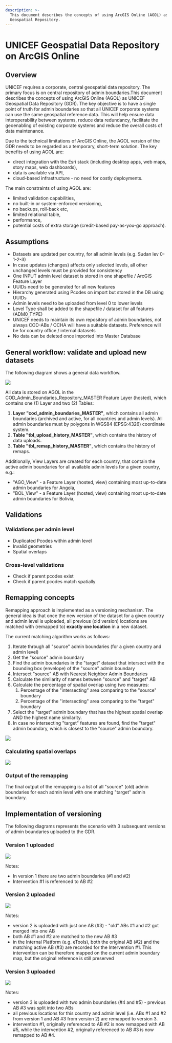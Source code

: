 ```yaml
---
description: >-
  This document describes the concepts of using ArcGIS Online (AGOL) as UNICEF
  Geospatial Repository.
---
```


# UNICEF Geospatial Data Repository on ArcGIS Online

## Overview

UNICEF requires a corporate, central geospatial data repository. The primary focus is on central repository of admin boundaries.This document describes the concepts of using ArcGIS Online \(AGOL\) as UNICEF Geospatial Data Repository \(GDR\). The key objective is to have a single point of truth for admin boundaries so that all UNICEF corporate systems can use the same geospatial reference data. This will help ensure data interoperability between systems, reduce data redundancy, facilitate the geoenabling of existing corporate systems and reduce the overall costs of data maintenance.

Due to the technical limitations of ArcGIS Online, the AGOL version of the GDR needs to be regarded as a temporary, short-term solution. The key benefits of using AGOL are:

* direct integration with the Esri stack \(including desktop apps, web maps, story maps, web dashboards\),
* data is available via API,
* cloud-based infrastructure - no need for costly deployments.

The main constraints of using AGOL are:

* limited validation capabilities,
* no built-in or system-enforced versioning,
* no backups, roll-back etc,
* limited relational table,
* performance,
* potential costs of extra storage \(credit-based pay-as-you-go approach\).

## Assumptions

* Datasets are updated per country, for all admin levels \(e.g. Sudan lev 0-1-2-3\) 
* In case updates \(changes\) affects only selected levels, all other unchanged levels must be provided for consistency 
* One INPUT admin level dataset is stored in one shapefile / ArcGIS Feature Layer 
* UUIDs need to be generated for all new features 
* Hierarchy generated using Pcodes on import but stored in the DB using UUIDs
* Admin levels need to be uploaded from level 0 to lower levels 
* Level Type shall be added to the shapefile / dataset for all features \(ADM0\_TYPE\) 
* UNICEF needs to maintain its own repository of admin boundaries, not always COD-ABs / OCHA will have a suitable datasets. Preference will be for country office / internal datasets 
* No data can be deleted once imported into Master Database

## General workflow: validate and upload new datasets

The following diagram shows a general data workflow.

![](.gitbook/assets/image.png)

All data is stored on AGOL in the COD\_Admin\_Boundaries\_Repository\_MASTER Feature Layer \(hosted\), which contains one \(1\) Layer and two \(2\) Tables:

1. **Layer "cod\_admin\_boundaries\_MASTER"**, which contains all admin boundaries \(archived and active, for all countries and admin levels\). All admin boundaries must by polygons in WGS84 \(EPSG:4326\) coordinate system.
2. **Table "tbl\_upload\_history\_MASTER"**, which contains the history of data uploads.
3. **Table "tbl\_remap\_history\_MASTER"**, which contains the history of remaps.

Additionally, View Layers are created for each country, that contain the active admin boundaries for all available admin levels for a given country, e.g.:

* "AGO\_View" - a Feature Layer \(hosted, view\) containing most up-to-date admin boundaries for Angola,
* "BOL\_View" - a Feature Layer \(hosted, view\) containing most up-to-date admin boundaries for Bolivia,

## Validations

### Validations per admin level

* Duplicated Pcodes within admin level
* Invalid geometries
* Spatial overlaps

### Cross-level validations

* Check if parent pcodes exist
* Check if parent pcodes match spatially

## Remapping concepts

Remapping approach is implemented as a versioning mechanism. The general idea is that once the new version of the dataset for a given country and admin level is uploaded, all previous \(old version\) locations are matched with \(remapped to\) **exactly one location** in a new dataset. 

The current matching algorithm works as follows:

1. Iterate through all "source" admin boundaries \(for a given country and admin level\)
2. Get the "source" admin boundary
3. Find the admin boundaries in the "target" dataset that intersect with the bounding box \(envelope\) of the "source" admin boundary
4. Intersect "source" AB with Nearest Neighbor Admin Boundaries
5. Calculate the similarity of names between "source" and "target" AB
6. Calculate the percentage of spatial overlap using two measures:
   1. Percentage of the "intersecting" area comparing to the "source" boundary
   2. Percentage of the "intersecting" area comparing to the "target" boundary
7. Select the "target" admin boundary that  has the highest spatial overlap AND the highest name similarity.
8. In case no intersecting "target" features are found, find the "target" admin boundary, which is closest to the "source" admin boundary.

 

![](.gitbook/assets/image%20%281%29.png)

### Calculating spatial overlaps

![](.gitbook/assets/image%20%282%29.png)

### Output of the remapping

The final output of the remapping is a list of all "source" \(old\) admin boundaries for each admin level with one matching "target" admin boundary.

## Implementation of versioning

The following diagrams represents the scenario with 3 subsequent versions of admin boundaries uploaded to the GDR.

### Version 1 uploaded

![](.gitbook/assets/image%20%283%29.png)

Notes:

* In version 1 there are two admin boundaries \(\#1 and \#2\)
* Intervention \#1 is referenced to AB \#2

### Version 2 uploaded

![](.gitbook/assets/image%20%284%29.png)

Notes:

* version 2 is uploaded with just one AB \(\#3\) - "old" ABs \#1 and \#2 got merged into one AB
* both AB \#1 and \#2 are matched to the new AB \#3
* in the Internal Platform \(e.g. eTools\), both the original AB \(\#2\) and the matching active AB \(\#3\) are recorded for the Intervention \#1. This intervention can be therefore mapped on the current admin boundary map, but the original reference is still preserved

### Version 3 uploaded

![](.gitbook/assets/image%20%285%29.png)

Notes:

* version 3 is uploaded with two admin boundaries \(\#4 and \#5\) - previous AB \#3 was split into two ABs
* all previous locations for this country and admin level \(i.e. ABs \#1 and \#2 from version 1 and AB \#3 from version 2\) are remapped to version 3. 
* intervention \#1, originally referenced to AB \#2 is now remapped with AB \#5, while the intervention \#2, originally referenced to AB \#3 is now remapped to AB \#4.

